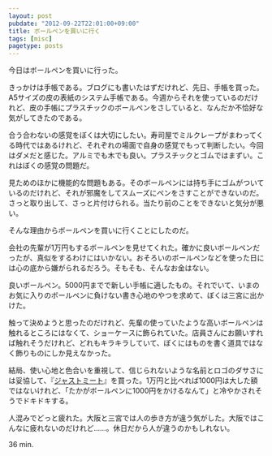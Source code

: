 ```yaml
---
layout: post
pubdate: "2012-09-22T22:01:00+09:00"
title: ボールペンを買いに行く
tags: [misc]
pagetype: posts
---
```

今日はボールペンを買いに行った。

きっかけは手帳である。ブログにも書いたはずだけれど、先日、手帳を買った。A5サイズの皮の表紙のシステム手帳である。今週からそれを使っているのだけれど、皮の手帳にプラスチックのボールペンをさしていると、なんだか不恰好な気がしてきたのである。

合う合わないの感覚をぼくは大切にしたい。寿司屋でミルクレープがまわってくる時代ではあるけれど、それぞれの場面で自身の感覚でもって判断したい。今回はダメだと感じた。アルミでも木でも良い。プラスチックとゴムではまずい。これはぼくの感覚の問題だ。

見ためのほかに機能的な問題もある。そのボールペンには持ち手にゴムがついているのだけれど、それが邪魔をしてスムーズにペンをさすことができないのだ。さっと取り出して、さっと片付けられる。当たり前のことをできないと気分が悪い。

そんな理由からボールペンを買いに行くことにしたのだ。

会社の先輩が1万円もするボールペンを見せてくれた。確かに良いボールペンだったが、真似をするわけにはいかない。おそろいのボールペンなどを使った日には心の底から嫌がられるだろう。そもそも、そんなお金はない。

良いボールペン。5000円までで新しい手帳に適したもの。それでいて、いまのお気に入りのボールペンに負けない書き心地のやつを求めて、ぼくは三宮に出かけた。

触って決めようと思ったのだけれど、先輩の使っていたような高いボールペンは触れるところにはなくて、ショーケースに飾られていた。店員さんにお願いすれば触れそうだけれど、どれもキラキラしていて、ぼくにはものを書く道具ではなく飾りものにしか見えなかった。

結局、使い心地と色合いを重視して、信じられないような名前とロゴのダサさには妥協して、『[ジャストミート](http://www.pilot.co.jp/products/pen/ballpen/just_meet/)』を買った。1万円と比べれば1000円は大した額ではないけれど、「たかがボールペンに1000円をかけるなんて」と冷やかされそうでドキドキする。

人混みでどっと疲れた。大阪と三宮では人の歩き方が違う気がした。大阪ではこんなに疲れないのだけれど……。休日だから人が違うのかもしれない。

36 min.
